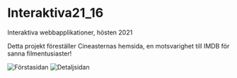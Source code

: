 # Interaktiva21_16
Interaktiva webbapplikationer, hösten 2021


Detta projekt föreställer Cineasternas hemsida, en motsvarighet till IMDB för sanna filmentusiaster!

![Förstasidan](https://i.imgur.com/Er6r8ai.png)
![Detaljsidan](https://i.imgur.com/XK0HOXz.png)
